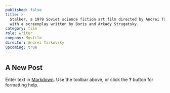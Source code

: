 ```yaml
---
published: false
title: >-
  Stalker, a 1979 Soviet science fiction art film directed by Andrei Tarkovsky
  with a screenplay written by Boris and Arkady Strugatsky.
category: film
role: writer
company: Mosfilm
director: Andrei Tarkovsky
upcoming: true
---
```

## A New Post

Enter text in [Markdown](http://daringfireball.net/projects/markdown/). Use the toolbar above, or click the **?** button for formatting help.
